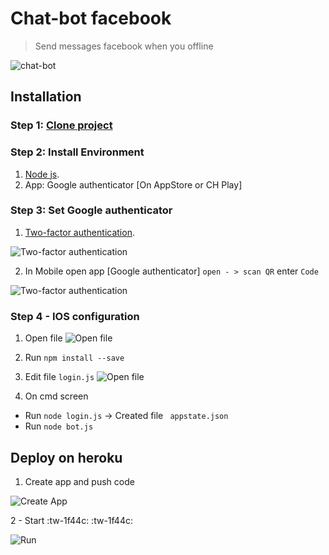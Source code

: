 # Chat-bot facebook
> Send messages facebook when you offline

![chat-bot](https://i.imgur.com/WeT8Y6x.png)


## Installation

### Step 1: [Clone project](https://github.com/seakBz/chatbot.git)
### Step 2: Install Environment
1. [Node js](https://nodejs.org/dist/v10.16.3/node-v10.16.3-x64.msi).
2. App: Google authenticator [On AppStore or CH Play]

### Step 3: Set Google authenticator
1. [Two-factor authentication](https://www.facebook.com/security/2fac/settings/).

![Two-factor authentication](https://i.imgur.com/cBpBezY.png)

2. In Mobile open app [Google authenticator] `open - > scan QR` enter `Code`

![Two-factor authentication](https://i.imgur.com/CVaokMR.png)


### Step 4 - IOS configuration
1. Open file
![Open file](https://i.imgur.com/tHHZ5p1.gif)

2. Run `npm install --save`

3. Edit file `login.js`
![Open file](https://i.imgur.com/QxJNrWy.png)

4. On cmd screen  
 - Run `node login.js` -> Created file ` appstate.json`
 - Run `node bot.js`

## Deploy on heroku

1. Create app and push code

![Create App](https://i.imgur.com/ZMTNrMe.gif)

2 - Start :tw-1f44c: :tw-1f44c:

![Run](https://i.imgur.com/QNY4JJh.gif)

